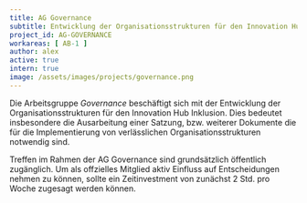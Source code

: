 ```yaml
---
title: AG Governance
subtitle: Entwicklung der Organisationsstrukturen für den Innovation Hub Inklusion
project_id: AG-GOVERNANCE
workareas: [ AB-1 ]
author: alex
active: true
intern: true
image: /assets/images/projects/governance.png
---
```

Die Arbeitsgruppe *Governance* beschäftigt sich mit der Entwicklung der Organisationsstrukturen für den Innovation Hub Inklusion. Dies bedeutet insbesondere die Ausarbeitung einer Satzung, bzw. weiterer Dokumente die für die Implementierung von verlässlichen Organisationsstrukturen notwendig sind. 

Treffen im Rahmen der AG Governance sind grundsätzlich öffentlich zugänglich. Um als offzielles Mitglied aktiv Einfluss auf Entscheidungen nehmen zu können, sollte ein Zeitinvestment von zunächst 2 Std. pro Woche zugesagt werden können.